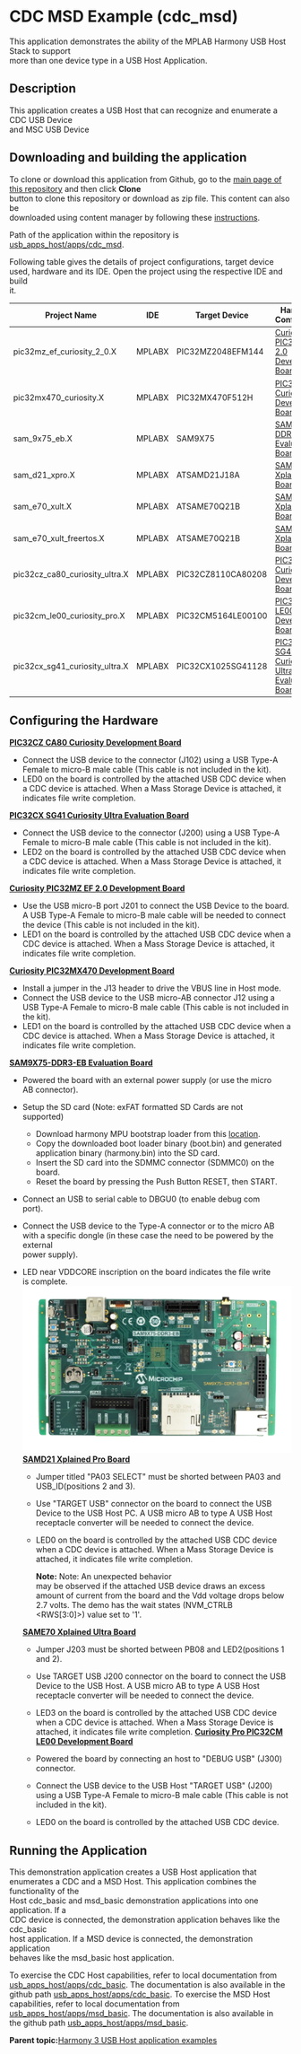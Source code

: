# CDC MSD Example \(cdc\_msd\)

This application demonstrates the ability of the MPLAB Harmony USB Host Stack to support<br /> more than one device type in a USB Host Application.

## **Description**

This application creates a USB Host that can recognize and enumerate a CDC USB Device<br /> and MSC USB Device

## **Downloading and building the application**

To clone or download this application from Github, go to the [main page of this repository](https://github.com/Microchip-MPLAB-Harmony/usb_apps_host) and then click **Clone**<br /> button to clone this repository or download as zip file. This content can also be<br /> downloaded using content manager by following these [instructions](https://github.com/Microchip-MPLAB-Harmony/contentmanager/wiki).

Path of the application within the repository is [usb\_apps\_host/apps/cdc\_msd](https://github.com/Microchip-MPLAB-Harmony/usb_apps_host/tree/master/apps/cdc_msd).

Following table gives the details of project configurations, target device<br /> used, hardware and its IDE. Open the project using the respective IDE and build<br /> it.

|Project Name|IDE|Target Device|Hardware / Configuration|
|------------|---|-------------|------------------------|
|pic32mz\_ef\_curiosity\_2\_0.X|MPLABX|PIC32MZ2048EFM144|[Curiosity PIC32MZ EF 2.0 Development Board](#1)|
|pic32mx470\_curiosity.X|MPLABX|PIC32MX470F512H|[PIC32MX Curiosity Development Board](#2)|
|sam\_9x75\_eb.X|MPLABX|SAM9X75|[SAM9X75-DDR3-EB Evaluation Board](#3)|
|sam\_d21\_xpro.X|MPLABX|ATSAMD21J18A|[SAMD21 Xplained Pro Board](#4)|
|sam\_e70\_xult.X|MPLABX|ATSAME70Q21B|[SAME70 Xplained Ultra Board](#5)|
|sam\_e70\_xult\_freertos.X|MPLABX|ATSAME70Q21B|[SAME70 Xplained Ultra Board](#5)|
|pic32cz\_ca80\_curiosity\_ultra.X|MPLABX|PIC32CZ8110CA80208|[PIC32CZ Curiosity Development Board](#6)|
|pic32cm\_le00\_curiosity\_pro.X|MPLABX|PIC32CM5164LE00100|[PIC32CM LE00 Development Board](#7)|
|pic32cx\_sg41\_curiosity\_ultra.X|MPLABX|PIC32CX1025SG41128|[PIC32CX SG41 Curiosity Ultra Evaluation Board](https://www.microchip.com/en-us/development-tool/ev06x38a)|

## **Configuring the Hardware**

[**PIC32CZ CA80 Curiosity Development Board**](https://www.microchip.com/en-us/development-tool/ea61x20a)

-   Connect the USB device to the connector \(J102\) using a USB Type-A Female to micro-B male cable \(This cable is not included in the kit\).
-   LED0 on the board is controlled by the attached USB CDC device when a CDC device is attached. When a Mass Storage Device is attached, it indicates file write completion.

**[PIC32CX SG41 Curiosity Ultra Evaluation Board](https://www.microchip.com/en-us/development-tool/ev06x38a)**

-   Connect the USB device to the connector \(J200\) using a USB Type-A Female to micro-B male cable \(This cable is not included in the kit\).
-   LED2 on the board is controlled by the attached USB CDC device when a CDC device is attached. When a Mass Storage Device is attached, it indicates file write completion.

**[Curiosity PIC32MZ EF 2.0 Development Board](https://www.microchip.com/Developmenttools/ProductDetails/DM320209)**

-   Use the USB micro-B port J201 to connect the USB Device to the board. A USB Type-A Female to micro-B male cable will be needed to connect the device \(This cable is not included in the kit\).
-   LED1 on the board is controlled by the attached USB CDC device when a CDC device is attached. When a Mass Storage Device is attached, it indicates file write completion.

**[Curiosity PIC32MX470 Development Board](https://www.microchip.com/Developmenttools/ProductDetails/dm320103)**

-   Install a jumper in the J13 header to drive the VBUS line in Host mode.
-   Connect the USB device to the USB micro-AB connector J12 using a USB Type-A Female to micro-B male cable \(This cable is not included in the kit\).
-   LED1 on the board is controlled by the attached USB CDC device when a CDC device is attached. When a Mass Storage Device is attached, it indicates file write completion.

**[SAM9X75-DDR3-EB Evaluation Board](https://file+.vscode-resource.vscode-cdn.net/c%3A/H3_USB_APPS/usb_apps_host/apps/cdc_msd/readme.md)**

-   Powered the board with an external power supply \(or use the micro<br /> AB connector\).

-   Setup the SD card \(Note: exFAT formatted SD Cards are not<br /> supported\)

    -   Download harmony MPU bootstrap loader from this [location](https://github.com/Microchip-MPLAB-Harmony/usb_apps_host/tree/master/deps/at91bootstrap_sam_9x7_binaries/boot.bin).
    -   Copy the downloaded boot loader binary \(boot.bin\) and generated application binary \(harmony.bin\) into the SD card.
    -   Insert the SD card into the SDMMC connector \(SDMMC0\) on the board.
    -   Reset the board by pressing the Push Button RESET, then START.
-   Connect an USB to serial cable to DBGU0 \(to enable debug com<br /> port\).

-   Connect the USB device to the Type-A connector or to the micro AB<br /> with a specific dongle \(in these case the need to be powered by the external<br /> power supply\).

-   LED near VDDCORE inscription on the board indicates the file write<br /> is complete.![](GUID-9267B813-42FC-4A89-A2CE-DF5AE7535C9C-low.png)**[SAMD21 Xplained Pro Board](https://www.microchip.com/developmenttools/ProductDetails/atsamd21-xpro)**

    -   Jumper titled "PA03 SELECT" must be shorted between PA03 and USB\_ID\(positions 2 and 3\).
    -   Use "TARGET USB" connector on the board to connect the USB Device to the USB Host PC. A USB micro AB to type A USB Host receptacle converter will be needed to connect the device.
    -   LED0 on the board is controlled by the attached USB CDC device when a CDC device is attached. When a Mass Storage Device is attached, it indicates file write completion.

        **Note:** Note: An unexpected behavior<br /> may be observed if the attached USB device draws an excess<br /> amount of current from the board and the Vdd voltage drops below<br /> 2.7 volts. The demo has the wait states \(NVM\_CTRLB<br /> <RWS\[3:0\]\>\) value set to '1'.

    **[SAME70 Xplained Ultra Board](https://www.microchip.com/DevelopmentTools/ProductDetails/PartNO/DM320113)**

    -   Jumper J203 must be shorted between PB08 and LED2\(positions 1 and 2\).
    -   Use TARGET USB J200 connector on the board to connect the USB Device to the USB Host. A USB micro AB to type A USB Host receptacle converter will be needed to connect the device.
    -   LED3 on the board is controlled by the attached USB CDC device when a CDC device is attached. When a Mass Storage Device is attached, it indicates file write completion.
    **[Curiosity Pro PIC32CM LE00 Development Board](https://www.microchip.com/en-us/development-tool/EV80P12A)**

    -   Powered the board by connecting an host to "DEBUG USB" \(J300\) connector.
    -   Connect the USB device to the USB Host "TARGET USB" \(J200\) using a USB Type-A Female to micro-B male cable \(This cable is not included in the kit\).
    -   LED0 on the board is controlled by the attached USB CDC device.

## **Running the Application**

This demonstration application creates a USB Host application that<br /> enumerates a CDC and a MSD Host. This application combines the functionality of the<br /> Host cdc\_basic and msd\_basic demonstration applications into one application. If a<br /> CDC device is connected, the demonstration application behaves like the cdc\_basic<br /> host application. If a MSD device is connected, the demonstration application<br /> behaves like the msd\_basic host application.

To exercise the CDC Host capabilities, refer to local documentation from<br /> [usb\_apps\_host/apps/cdc\_basic](GUID-33CDA167-6389-4F4C-8831-2962F864C071.md). The documentation is also available in the<br /> github path [usb\_apps\_host/apps/cdc\_basic](https://github.com/Microchip-MPLAB-Harmony/usb_apps_host/tree/master/apps/cdc_basic). To exercise the MSD Host<br /> capabilities, refer to local documentation from [usb\_apps\_host/apps/msd\_basic](GUID-F9D5AB11-B9C2-4E37-A971-FC12A540E307.md). The documentation is also available in<br /> the github path [usb\_apps\_host/apps/msd\_basic](https://github.com/Microchip-MPLAB-Harmony/usb_apps_host/tree/master/apps/msd_basic).

**Parent topic:**[Harmony 3 USB Host application examples](GUID-4BEB4580-5653-4314-ABDE-36EF2BAAF53B.md)

